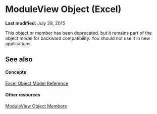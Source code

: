 
# ModuleView Object (Excel)

 **Last modified:** July 28, 2015

This object or member has been deprecated, but it remains part of the object model for backward compatibility. You should not use it in new applications.

## See also


#### Concepts


 [Excel Object Model Reference](11ea8598-8a20-92d5-f98b-0da04263bf2c.md)
#### Other resources


 [ModuleView Object Members](41903808-0dbe-3b7a-4b41-302a9b9833e8.md)
